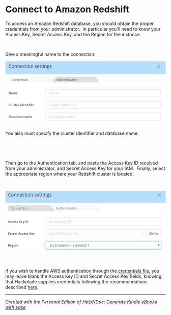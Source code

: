# Connect to Amazon Redshift

To access an Amazon Redshift database, you should obtain the proper credentials from your administrator.&nbsp; In particular you'll need to know your Access Key, Secret Access Key, and the Region for the instance.

&nbsp;

Give a meaningful name to the connection:

![Image](<lib/Redshift%20connection%20settings.png>)

You also must specify the cluster identifier and database name.

&nbsp;

&nbsp;

Then go to the Authentication tab, and paste the Access Key ID received from your administrator, and Secret Access Key for your IAM.&nbsp; Finally, select the appropriate region where your Redshift cluster is located.

&nbsp;

![Image](<lib/Glue%20connection%20settings.png>)

&nbsp;

If you wish to handle AWS authentication through the [credentials file](<https://docs.aws.amazon.com/cli/latest/userguide/cli-configure-files.html> "target=\"\_blank\""), you may leave blank the Access Key ID and Secret Access Key fields, knowing that Hackolade supplies credentials following the recommendations described [here](<https://docs.aws.amazon.com/sdk-for-javascript/v2/developer-guide/setting-credentials-node.html> "target=\"\_blank\"").


***
_Created with the Personal Edition of HelpNDoc: [Generate Kindle eBooks with ease](<https://www.helpndoc.com/feature-tour/create-ebooks-for-amazon-kindle>)_
